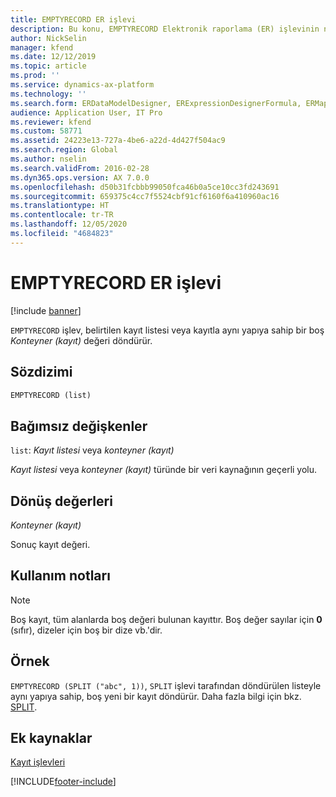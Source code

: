 ```yaml
---
title: EMPTYRECORD ER işlevi
description: Bu konu, EMPTYRECORD Elektronik raporlama (ER) işlevinin nasıl kullanıldığı hakkında bilgi sağlar.
author: NickSelin
manager: kfend
ms.date: 12/12/2019
ms.topic: article
ms.prod: ''
ms.service: dynamics-ax-platform
ms.technology: ''
ms.search.form: ERDataModelDesigner, ERExpressionDesignerFormula, ERMappedFormatDesigner, ERModelMappingDesigner
audience: Application User, IT Pro
ms.reviewer: kfend
ms.custom: 58771
ms.assetid: 24223e13-727a-4be6-a22d-4d427f504ac9
ms.search.region: Global
ms.author: nselin
ms.search.validFrom: 2016-02-28
ms.dyn365.ops.version: AX 7.0.0
ms.openlocfilehash: d50b31fcbbb99050fca46b0a5ce10cc3fd243691
ms.sourcegitcommit: 659375c4cc7f5524cbf91cf6160f6a410960ac16
ms.translationtype: HT
ms.contentlocale: tr-TR
ms.lasthandoff: 12/05/2020
ms.locfileid: "4684823"
---
```

# <a name="emptyrecord-er-function"></a>EMPTYRECORD ER işlevi

[!include [banner](../includes/banner.md)]

`EMPTYRECORD` işlev, belirtilen kayıt listesi veya kayıtla aynı yapıya sahip bir boş *Konteyner (kayıt)* değeri döndürür.

## <a name="syntax"></a>Sözdizimi

```vb
EMPTYRECORD (list)
```

## <a name="arguments"></a>Bağımsız değişkenler

`list`: *Kayıt listesi* veya *konteyner (kayıt)*

*Kayıt listesi* veya *konteyner (kayıt)* türünde bir veri kaynağının geçerli yolu.

## <a name="return-values"></a>Dönüş değerleri

*Konteyner (kayıt)*

Sonuç kayıt değeri.

## <a name="usage-notes"></a>Kullanım notları

> [!NOTE] 
> Boş kayıt, tüm alanlarda boş değeri bulunan kayıttır. Boş değer sayılar için **0** (sıfır), dizeler için boş bir dize vb.'dir.

## <a name="example"></a>Örnek

`EMPTYRECORD (SPLIT ("abc", 1))`, `SPLIT` işlevi tarafından döndürülen listeyle aynı yapıya sahip, boş yeni bir kayıt döndürür. Daha fazla bilgi için bkz. [SPLIT](er-functions-list-split.md).

## <a name="additional-resources"></a>Ek kaynaklar

[Kayıt işlevleri](er-functions-category-record.md)


[!INCLUDE[footer-include](../../../includes/footer-banner.md)]